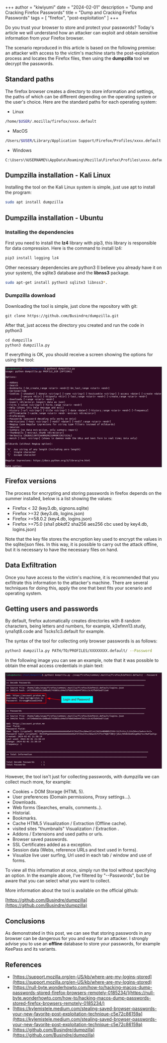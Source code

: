 +++
author = "kiwiyumi"
date = "2024-02-01"
description = "Dump and Cracking Firefox Passwords"
title = "Dump and Cracking Firefox Passwords"
tags = [
    "firefox",
    "post-exploitation"
]
+++

<!--more-->

Do you trust your browser to store and protect your passwords? Today's article we will understand how an attacker can exploit and obtain sensitive information from your Firefox browser.

The scenario reproduced in this article is based on the following premise: an attacker with access to the victim's machine starts the post-exploitation process and locates the Firefox files, then using the **dumpzilla** tool we decrypt the passwords.

## Standard paths

The firefox browser creates a directory to store information and settings, the paths of which can be different depending on the operating system or the user's choice. Here are the standard paths for each operating system:

- Linux

```bash
/home/$USER/.mozilla/firefox/xxxx.default
```

- MacOS

```bash
/Users/$USER/Library/Application Support/Firefox/Profiles/xxxx.default
```

- Windows

```text
C:\Users\%USERNAME%\AppData\Roaming\Mozilla\Firefox\Profiles\xxxx.default
```

## Dumpzilla installation - Kali Linux

Installing the tool on the Kali Linux system is simple, just use apt to install the program:

```bash
sudo apt install dumpzilla
```

## Dumpzilla installation - Ubuntu

### Installing the dependencies

First you need to install the **lz4** library with pip3, this library is responsible for data compression. Here is the command to install lz4:

```bash
pip3 install logging lz4
```

Other necessary dependencies are python3 (I believe you already have it on your system), the sqlite3 database and the **libnss3** package.  

```bash
sudo apt-get install python3 sqlite3 libnss3*.
```

### Dumpzilla download

Downloading the tool is simple, just clone the repository with git:

```
git clone https://github.com/Busindre/dumpzilla.git
```

After that, just access the directory you created and run the code in python3

```
cd dumpzilla
python3 dumpzilla.py
```

If everything is OK, you should receive a screen showing the options for using the tool:

![It's work!](/assets/images/firefox-dump-passwords/a423071f-ba14-47fd-999d-a0377a50305a.png)

## Firefox versions

The process for encrypting and storing passwords in firefox depends on the summer installed, below is a list showing the values:

- Firefox < 32 (key3.db, signons.sqlite)
- Firefox >=32 (key3.db, logins.json)
- Firefox >=58.0.2 (key4.db, logins.json)
- Firefox >=75.0 (sha1 pbkdf2 sha256 aes256 cbc used by key4.db, logins.json)

Note that the key file stores the encryption key used to encrypt the values in the sqlite/json files. In this way, it is possible to carry out the attack offline, but it is necessary to have the necessary files on hand.

## Data Exfiltration

Once you have access to the victim's machine, it is recommended that you exfiltrate this information to the attacker's machine. There are several techniques for doing this, apply the one that best fits your scenario and operating system.

## Getting users and passwords

By default, firefox automatically creates directories with 8 random characters, being letters and numbers, for example, k2efmn13.study, iyna1qt8.code and Tscks1c3.default for example.

The syntax of the tool for collecting only browser passwords is as follows:

```bash
python3 dumpzilla.py PATH/TO/PROFILES/XXXXXXXX.default/ --Password
```

In the following image you can see an example, note that it was possible to obtain the email access credentials in plain text:

![Dump password!](/assets/images/firefox-dump-passwords/9ae0ab51-3914-4bd5-84b8-3207ea0da77e.png)

However, the tool isn't just for collecting passwords, with dumpzilla we can collect much more, for example:

 - Cookies + DOM Storage (HTML 5).
 - User preferences (Domain permissions, Proxy settings...).
 - Downloads.
 - Web forms (Searches, emails, comments..).
 - Historial.
 - Bookmarks.
 - Cache HTML5 Visualization / Extraction (Offline cache).
 - visited sites "thumbnails" Visualization / Extraction .
 - Addons / Extensions and used paths or urls.
 - Browser saved passwords.
 - SSL Certificates added as a exception.
 - Session data (Webs, reference URLs and text used in forms).
 - Visualize live user surfing, Url used in each tab / window and use of forms. 

To view all this information at once, simply run the tool without specifying an option. In the example above, I've filtered by "--Passwords", but be aware that you can select what you want to collect.

More information about the tool is available on the official github:

[https://github.com/Busindre/dumpzilla](https://github.com/Busindre/dumpzilla)

## Conclusions

As demonstrated in this post, we can see that storing passwords in any browser can be dangerous for you and easy for an attacker. I strongly advise you to use an **offline** database to store your passwords, for example KeePass and its variants.

## References

- [https://support.mozilla.org/en-US/kb/where-are-my-logins-stored](https://support.mozilla.org/en-US/kb/where-are-my-logins-stored)
- [https://null-byte.wonderhowto.com/how-to/hacking-macos-dump-passwords-stored-firefox-browsers-remotely-0185234/](https://null-byte.wonderhowto.com/how-to/hacking-macos-dump-passwords-stored-firefox-browsers-remotely-0185234/)
- [https://kylemistele.medium.com/stealing-saved-browser-passwords-your-new-favorite-post-exploitation-technique-c5e72c86159a](https://kylemistele.medium.com/stealing-saved-browser-passwords-your-new-favorite-post-exploitation-technique-c5e72c86159a)
- [https://github.com/Busindre/dumpzilla](https://github.com/Busindre/dumpzilla)
